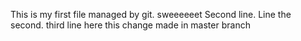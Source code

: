 This is my first file managed by git. sweeeeeet
Second line. Line the second.
third line here
this change made in master branch
